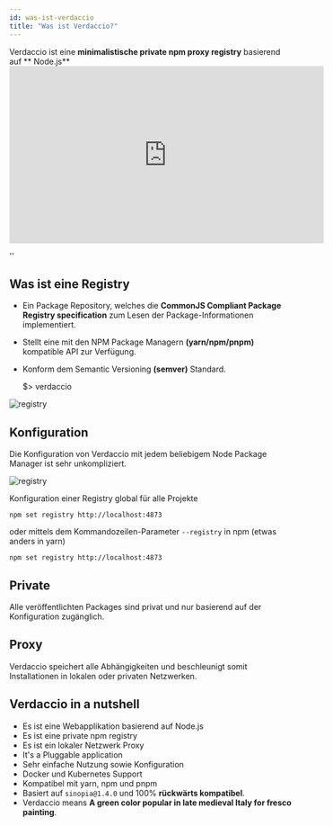 ```yaml
---
id: was-ist-verdaccio
title: "Was ist Verdaccio?"
---
```


Verdaccio ist eine **minimalistische private npm proxy registry** basierend auf ** Node.js** <iframe width="560" height="315" src="https://www.youtube.com/embed/hDIFKzmoCaA?enablejsapi=1" frameborder="0" allow="accelerometer; autoplay; encrypted-media; gyroscope; picture-in-picture" allowfullscreen mark="crwd-mark"></iframe>

<div id="codefund">''</div>

## Was ist eine Registry

* Ein Package Repository, welches die **CommonJS Compliant Package Registry specification** zum Lesen der Package-Informationen implementiert.
* Stellt eine mit den NPM Package Managern **(yarn/npm/pnpm)** kompatible API zur Verfügung.
* Konform dem Semantic Versioning **(semver)** Standard.

    $> verdaccio
    

![registry](assets/verdaccio_server.gif)

## Konfiguration

Die Konfiguration von Verdaccio mit jedem beliebigem Node Package Manager ist sehr unkompliziert.

![registry](assets/npm_install.gif)

Konfiguration einer Registry global für alle Projekte

    npm set registry http://localhost:4873
    

oder mittels dem Kommandozeilen-Parameter `--registry` in npm (etwas anders in yarn)

    npm set registry http://localhost:4873
    

## Private

Alle veröffentlichten Packages sind privat und nur basierend auf der Konfiguration zugänglich.

## Proxy

Verdaccio speichert alle Abhängigkeiten und beschleunigt somit Installationen in lokalen oder privaten Netzwerken.

## Verdaccio in a nutshell

* Es ist eine Webapplikation basierend auf Node.js
* Es ist eine private npm registry
* Es ist ein lokaler Netzwerk Proxy
* It's a Pluggable application
* Sehr einfache Nutzung sowie Konfiguration
* Docker und Kubernetes Support
* Kompatibel mit yarn, npm und pnpm
* Basiert auf `sinopia@1.4.0` und 100% **rückwärts kompatibel**.
* Verdaccio means **A green color popular in late medieval Italy for fresco painting**.